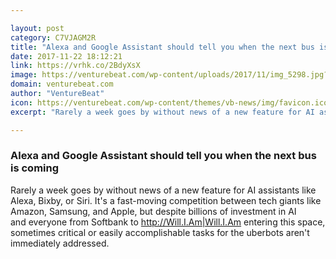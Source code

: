 ```yaml
---

layout: post
category: C7VJAGM2R
title: "Alexa and Google Assistant should tell you when the next bus is coming"
date: 2017-11-22 18:12:21
link: https://vrhk.co/2BdyXsX
image: https://venturebeat.com/wp-content/uploads/2017/11/img_5298.jpg?fit=780%2C585&strip=all
domain: venturebeat.com
author: "VentureBeat"
icon: https://venturebeat.com/wp-content/themes/vb-news/img/favicon.ico
excerpt: "Rarely a week goes by without news of a new feature for AI assistants like Alexa, Bixby, or Siri. It's a fast-moving competition between tech giants like Amazon, Samsung, and Apple, but despite billions of investment in AI and everyone from Softbank to <http://Will.I.Am|Will.I.Am> entering this space, sometimes critical or easily accomplishable tasks for the uberbots aren't immediately addressed."

---
```


### Alexa and Google Assistant should tell you when the next bus is coming

Rarely a week goes by without news of a new feature for AI assistants like Alexa, Bixby, or Siri. It's a fast-moving competition between tech giants like Amazon, Samsung, and Apple, but despite billions of investment in AI and everyone from Softbank to <http://Will.I.Am|Will.I.Am> entering this space, sometimes critical or easily accomplishable tasks for the uberbots aren't immediately addressed.